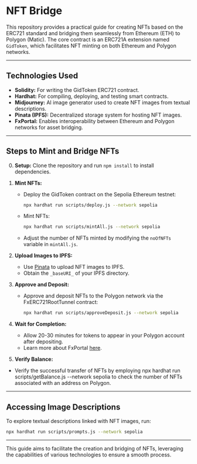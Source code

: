 # NFT Bridge

This repository provides a practical guide for creating NFTs based on the ERC721 standard and bridging them seamlessly from Ethereum (ETH) to Polygon (Matic). The core contract is an ERC721A extension named `GidToken`, which facilitates NFT minting on both Ethereum and Polygon networks.

---

## Technologies Used

- **Solidity:** For writing the GidToken ERC721 contract.
- **Hardhat:** For compiling, deploying, and testing smart contracts.
- **Midjourney:** AI image generator used to create NFT images from textual descriptions.
- **Pinata (IPFS):** Decentralized storage system for hosting NFT images.
- **FxPortal:** Enables interoperability between Ethereum and Polygon networks for asset bridging.

---

## Steps to Mint and Bridge NFTs

0. **Setup:** Clone the repository and run `npm install` to install dependencies.

1. **Mint NFTs:** 
    - Deploy the GidToken contract on the Sepolia Ethereum testnet: 
      ```sh
      npx hardhat run scripts/deploy.js --network sepolia
      ```
    - Mint NFTs: 
      ```sh
      npx hardhat run scripts/mintAll.js --network sepolia
      ```
    - Adjust the number of NFTs minted by modifying the `noOfNFTs` variable in `mintAll.js`.

2. **Upload Images to IPFS:** 
    - Use [Pinata](https://www.pinata.cloud/) to upload NFT images to IPFS.
    - Obtain the `_baseURI_` of your IPFS directory.

3. **Approve and Deposit:** 
    - Approve and deposit NFTs to the Polygon network via the FxERC721RootTunnel contract: 
      ```sh
      npx hardhat run scripts/approveDeposit.js --network sepolia
      ```

4. **Wait for Completion:** 
    - Allow 20-30 minutes for tokens to appear in your Polygon account after depositing.
    - Learn more about FxPortal [here](https://wiki.polygon.technology/docs/pos/design/bridge/l1-l2-communication/fx-portal/#how-does-it-work).

5. **Verify Balance:**
  - Verify the successful transfer of NFTs by employing npx hardhat run scripts/getBalance.js --network sepolia to check the number of NFTs associated with an address on Polygon.

---

## Accessing Image Descriptions

To explore textual descriptions linked with NFT images, run:
```sh
npx hardhat run scripts/prompts.js --network sepolia
```

---

This guide aims to facilitate the creation and bridging of NFTs, leveraging the capabilities of various technologies to ensure a smooth process.